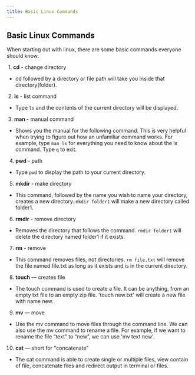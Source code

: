```yaml
---
title: Basic Linux Commands
---
```

## Basic Linux Commands

When starting out with linux, there are some basic commands everyone should know.

  1. **cd** - change directory 
  - cd followed by a directory or file path will take you inside that directory(folder).
  
  2. **ls** - list command
  - Type `ls` and the contents of the current directory will be displayed.
  
  3. **man** - manual command
  - Shows you the manual for the following command. This is very helpful when trying to figure out how an unfamiliar command works. For example, type `man ls` for everything you need to know about the ls command. Type `q` to exit.
  
  4. **pwd** - path
  - Type `pwd` to display the path to your current directory.
  
  5. **mkdir** - make directory
  - This command, followed by the name you wish to name your directory, creates a new directory. `mkdir folder1` will make a new directory called folder1.
  
  6. **rmdir** - remove directory
  - Removes the directory that follows the command. `rmdir folder1` will delete the directory named folder1 if it exists.
  
  7. **rm** - remove
  - This command removes files, not directories. `rm file.txt` will remove the file named file.txt as long as it exists and is in the current directory.
  8. **touch** — creates file
  - The touch command is used to create a file. It can be anything, from an empty txt file to an empty zip file. 'touch new.txt' will create a new file with name new.
  9. **mv** — move
  - Use the mv command to move files through the command line. We can also use the mv command to rename a file. For example, if we want to rename the file “text” to “new”, we can use 'mv text new'.
10. **cat** — short for "concatenate"
  - The cat command is able to create single or multiple files, view contain of file, concatenate files and redirect output in terminal or files.

